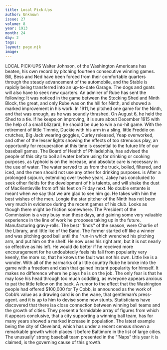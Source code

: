 ```yaml
---
title: Local Pick-Ups
author: Unknown
issue: 27
volume: 8
year: 1913
month: 24
day: 2
tags:
layout: page.njk
image:
---
```

LOCAL PICK-UPS    Walter Johnson, of the Washington Americans has beaten, his own record by pitching fourteen consecutive winning games.       Bill, Bess and Ned have been forced from their comfortable quarters through the steady advancement of the automobile, and the Stable is rapidly being transferred into an up-to-date Garage. The dogs and goats will also have to seek new quarters.       An admirer of Rube has sent the following: It was noticed in the game between the Stocking Shed and Ninth Block, the great, and only Rube was on the hill for Ninth, and showed a marked improvement in his work. In 1911, he pitched one game for the Ninth, and that was enough, as he was soundly thrashed. On August 6, he held the Shed to a tie. If he keeps on improving, it is sure about December 1915 with the help of a small blizzard, he should be due to win a no-hit game. With the retirement of little Timmie, Duckie with his arm in a sling, little Freddie on crutches, Big Jack wearing goggles, Curley released, Yeap overworked, and other of the lesser lights showing the effects of too strenuous play, an opportunity for recuperation at this time is essential to the future life of our baseball games. The Board of Health of Philadelphia, has advised the people of this city to boil all water before using for drinking or cooking purposes, as typhoid is on the increase, and absolute care is necessary in the use of water. The water served to us from the truck, boiled, filtered, and iced, and the men should not use any other for drinking purposes. is After a prolonged sojourn, extending over twelve years, Jakey has concluded to seek other fields for the development of his talents, and will shake the dust of MacKentieville from off his feet on Friday next. No double entente is meant when we say that we are glad to see him go. He takes with him the best wishes of the men. Longie the star pitcher of the Ninth has not been very much in evidence during the recent games of his club. Looks as though there might be friction somewhere. The President of the Commission is a very busy man these days, and gaining some very valuable experience in the line of work he proposes taking up in the future. Manufacturing gravy-rolls. The best ’’finds‘‘ of the season, were Charlie of the Library, and little Ike of the Band. The former started off like a winner and was pitching good ball until the "run-in which wrenched his pitching arm, and put him on the shelf. He now uses his right arm, but it is not nearly so effective as his left. He would do better if he received more encouragement for he undoubtedly feels his fall from popularity very keenly, the more so, that he knows the fault was not his own. Little Ike is a wonder. With all of the earmarks of a little country Rube he broke into the game with a freedom and dash that gained instant popularity for himself. It makes no difference where he plays he is on the job. The only fear is that he may lose his head through too much coddling, as everyone appears anxious to pat the little fellow on the back. A rumor to the effect that the Washington people had offered $100,000 for Ty Cobb, is announced as the work of Cobb’s value as a drawing card is on the wane, that gentleman’s press-agent. and it is up to him to devise some new stunts. Statisticians have discovered that there isa close connection between winning ball teams and the growth of cities. They present a formidable array of figures from which it appears conclusive, that a city supporting a winning ball team, has for many years showed a marked increase in population. The latest example being the city of Cleveland, which has under a recent census shown a remarkable growth which places it before Baltimore in the list of large cities. The unusually’ strong baseball team presented in the “‘Naps” this year it is claimed, is the governing cause of this growth.    
